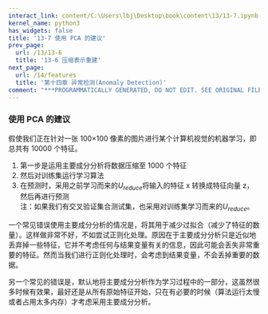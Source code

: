 ```yaml
---
interact_link: content/C:\Users\lbj\Desktop\book\content\13/13-7.ipynb
kernel_name: python3
has_widgets: false
title: '13-7 使用 PCA 的建议'
prev_page:
  url: /13/13-6
  title: '13-6 压缩表示重建'
next_page:
  url: /14/features
  title: '第十四章 异常检测(Anomaly Detection)'
comment: "***PROGRAMMATICALLY GENERATED, DO NOT EDIT. SEE ORIGINAL FILES IN /content***"
---
```


### 使用 PCA 的建议

假使我们正在针对一张 100×100 像素的图片进行某个计算机视觉的机器学习，即总共有 10000 个特征。 
1. 第一步是运用主要成分分析将数据压缩至 1000 个特征 
2. 然后对训练集运行学习算法 
3. 在预测时，采用之前学习而来的$U_{reduce}$将输入的特征 x 转换成特征向量 z，然后再进行预测      
注：如果我们有交叉验证集合测试集，也采用对训练集学习而来的$U_{reduce}$。 

一个常见错误使用主要成分分析的情况是，将其用于减少过拟合（减少了特征的数量）。这样做非常不好，不如尝试正则化处理。原因在于主要成分分析只是近似地丢弃掉一些特征，它并不考虑任何与结果变量有关的信息，因此可能会丢失非常重要的特征。然而当我们进行正则化处理时，会考虑到结果变量，不会丢掉重要的数据。 

另一个常见的错误是，默认地将主要成分分析作为学习过程中的一部分，这虽然很多时候有效果，最好还是从所有原始特征开始，只在有必要的时候（算法运行太慢或者占用太多内存）才考虑采用主要成分分析。

